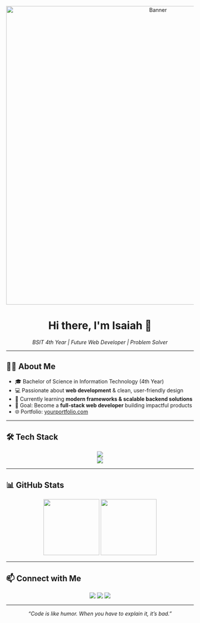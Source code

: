 <!-- Banner -->
<p align="center">
  <img src="https://media1.giphy.com/media/v1.Y2lkPTc5MGI3NjExd2k0OXRpMXRuMDA0a2NwbWwzcm1qNTU5amw0MWM4dXg4YmI1d2Y2OSZlcD12MV9pbnRlcm5hbF9naWZfYnlfaWQmY3Q9Zw/jTNG3RF6EwbkpD4LZx/giphy.gif" alt="Banner" width="800">
</p>

<h1 align="center">Hi there, I'm Isaiah 👋</h1>

<p align="center">
  <em>BSIT 4th Year | Future Web Developer | Problem Solver</em>
</p>

---

## 🧑‍💻 About Me
- 🎓 Bachelor of Science in Information Technology (4th Year)
- 💻 Passionate about **web development** & clean, user-friendly design
- 🌱 Currently learning **modern frameworks & scalable backend solutions**
- 🚀 Goal: Become a **full-stack web developer** building impactful products
- 🌐 Portfolio: [yourportfolio.com](https://yourportfolio.com)
---

## 🛠 Tech Stack

<p align="center">
  <!-- Languages -->
  <img src="https://skillicons.dev/icons?i=html,css,js,java,python,react,cs,c,laravel" />
  <br/>
  <!-- Databases & Tools -->
  <img src="https://skillicons.dev/icons?i=mysql,mariadb,figma,git,github,vscode" />
</p>

---

## 📊 GitHub Stats

<p align="center">
  <img src="https://github-readme-stats.vercel.app/api?username=ItsFloww&show_icons=true&theme=transparent&hide_border=true" height="150" />
  <img src="https://github-readme-streak-stats.herokuapp.com?user=ItsFloww&theme=transparent&hide_border=true" height="150" />
</p>

---

## 📫 Connect with Me
<p align="center">
  <a href="mailto:isaiah.formacion@gmail.com"><img src="https://skillicons.dev/icons?i=gmail" /></a>
  <a href="https://www.linkedin.com/in/isaiah-daniel-formacion"><img src="https://skillicons.dev/icons?i=linkedin" /></a>
  <a href="https://github.com/ItsFloww"><img src="https://skillicons.dev/icons?i=github" /></a>
</p>

---

<p align="center">
  <em>“Code is like humor. When you have to explain it, it’s bad.”</em>
</p>
